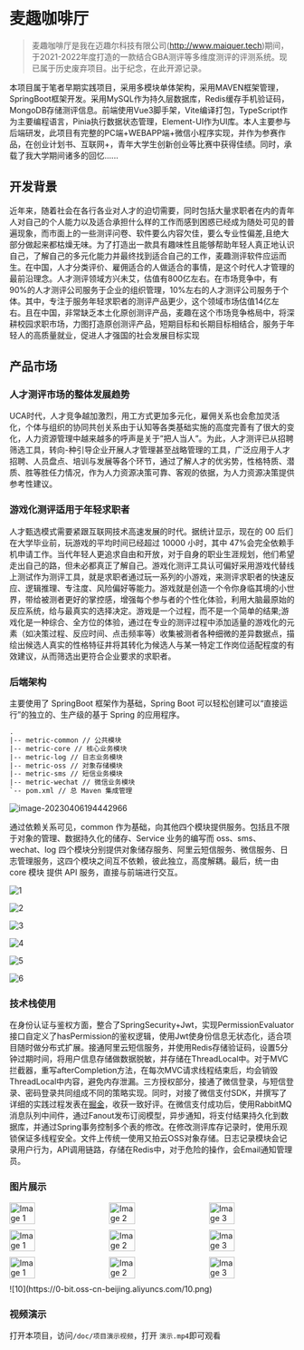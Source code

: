 # 麦趣咖啡厅

> 麦趣咖啡厅是我在迈趣尔科技有限公司(http://www.maiquer.tech)期间，于2021-2022年度打造的一款结合GBA测评等多维度测评的评测系统。现已属于历史废弃项目。出于纪念，在此开源记录。

本项目属于笔者早期实践项目，采用多模块单体架构，采用MAVEN框架管理，SpringBoot框架开发。采用MySQL作为持久层数据库，Redis缓存手机验证码，MongoDB存储测评信息。前端使用Vue3脚手架，Vite编译打包，TypeScript作为主要编程语言，Pinia执行数据状态管理，Element-UI作为UI库。本人主要参与后端研发，此项目有完整的PC端+WEBAPP端+微信小程序实现，并作为参赛作品，在创业计划书、互联网+，青年大学生创新创业等比赛中获得佳绩。同时，承载了我大学期间诸多的回忆......

## 开发背景

近年来，随着社会在各行各业对人才的迫切需要，同时包括大量求职者在内的青年人对自己的个人能力以及适合承担什么样的工作而感到困惑已经成为随处可见的普遍现象，而市面上的一些测评问卷、软件要么内容欠佳，要么专业性偏差,且绝大部分做起来都枯燥无味。为了打造出一款具有趣味性且能够帮助年轻人真正地认识自己，了解自己的多元化能力并最终找到适合自己的工作，麦趣测评软件应运而生。在中国，人才分类评价、雇佣适合的人做适合的事情，是这个时代人才管理的最前沿理念。人才测评领域方兴未艾，估值有800亿左右。在市场竞争中，有90%的人才测评公司服务于企业的组织管理，10%左右的人才测评公司服务于个体。其中，专注于服务年轻求职者的测评产品更少，这个领域市场估值14亿左右。且在中国，非常缺乏本土化原创测评产品，麦趣在这个市场竞争格局中，将深耕校园求职市场，力图打造原创测评产品，短期目标和长期目标相结合，服务于年轻人的高质量就业，促进人才强国的社会发展目标实现

## 产品市场

### 人才测评市场的整体发展趋势

UCA时代，人才竞争越加激烈，用工方式更加多元化，雇佣关系也会愈加灵活化，个体与组织的协同共创关系由于认知等各类基础实施的高度完善有了很大的变化，人力资源管理中越来越多的呼声是关于”把人当人”。为此，人才测评已从招聘筛选工具，转向-种引导企业开展人才管理甚至战略管理的工具，广泛应用于人才招聘、人员盘点、培训与发展等各个环节，通过了解人才的优劣势，性格特质、潜质、胜等胜任力情况，作为人力资源决策可靠、客观的依据，为人力资源决策提供参考性建议。

### 游戏化测评适用于年轻求职者

人才甄选模式需要紧跟互联网技术高速发展的时代。据统计显示，现在的 00 后们在大学毕业前，玩游戏的平均时间已经超过 10000 小时，其中 47%会完全依赖手机申请工作。当代年轻人更追求自由和开放，对于自身的职业生涯规划，他们希望走出自己的路，但未必都真正了解自己。游戏化测评工具认可偏好采用游戏代替线上测试作为测评工具，就是求职者通过玩一系列的小游戏，来测评求职者的快速反应、逻辑推理、专注度、风险偏好等能力。游戏就是创造一个令你身临其境的小世界，带给被测者更好的掌控感，增强每个参与者的个性化体验，利用大脑最原始的反应系统，给与最真实的选择决定。游戏是一个过程，而不是一个简单的结果;游戏化是一种综合、全方位的体验，通过在专业的测评过程中添加适量的游戏化的元素（如决策过程、反应时间、点击频率等）收集被测者各种细微的差异数据点，描绘出候选人真实的性格特征井将其转化为候选人与某一特定工作岗位适配程度的有效建议，从而筛选出更符合企业要求的求职者。

### 后端架构

主要使用了 SpringBoot 框架作为基础，Spring Boot 可以轻松创建可以“直接运行”的独立的、生产级的基于 Spring 的应用程序。

~~~txt
.
|-- metric-common // 公共模块
|-- metric-core // 核心业务模块
|-- metric-log // 日志业务模块
|-- metric-oss // 对象存储模块
|-- metric-sms // 短信业务模块
|-- metric-wechat // 微信业务模块
`-- pom.xml // 总 Maven 集成管理
~~~

![image-20230406194442966](https://0-bit.oss-cn-beijing.aliyuncs.com/image-20230406194442966.png)

通过依赖关系可见，common 作为基础，向其他四个模块提供服务。包括且不限于对象的管理、数据持久化的储存、Service 业务的编写而 oss、sms、wechat、log 四个模块分别提供对象储存服务、阿里云短信服务、微信服务、日志管理服务，这四个模块之间互不依赖，彼此独立，高度解耦。最后，统一由 core 模块
提供 API 服务，直接与前端进行交互。

![1](https://0-bit.oss-cn-beijing.aliyuncs.com/1.png)

![2](https://0-bit.oss-cn-beijing.aliyuncs.com/2.png)

![3](https://0-bit.oss-cn-beijing.aliyuncs.com/3.png)

![4](https://0-bit.oss-cn-beijing.aliyuncs.com/4.png)

![5](https://0-bit.oss-cn-beijing.aliyuncs.com/5.png)

![6](https://0-bit.oss-cn-beijing.aliyuncs.com/6.png)

### 技术栈使用

在身份认证与鉴权方面，整合了SpringSecurity+Jwt，实现PermissionEvaluator接口自定义了hasPermission的鉴权逻辑，使用Jwt使身份信息无状态化，适合项目随时做分布式扩展。接通阿里云短信服务，并使用Redis存储验证码，设置5分钟过期时间，将用户信息存储做数据脱敏，并存储在ThreadLocal中。对于MVC拦截器，重写afterCompletion方法，在每次MVC请求线程结束后，均会销毁ThreadLocal中内容，避免内存泄漏。三方授权部分，接通了微信登录，与短信登录、密码登录共同组成不同的策略实现。同时，对接了微信支付SDK，并撰写了详细的实践过程发表在[掘金](https://juejin.cn/post/7073770349435256869)，收获一致好评。在微信支付成功后，使用RabbitMQ消息队列中间件，通过Fanout发布订阅模型，异步通知，将支付结果持久化到数据库，并通过Spring事务控制多个表的修改。在修改测评库存记录时，使用乐观锁保证多线程安全。文件上传统一使用又拍云OSS对象存储。日志记录模块会记录用户行为，API调用链路，存储在Redis中，对于危险的操作，会Email通知管理员。

### 图片展示

<div style="display: flex; flex-wrap: wrap; justify-content: space-between;">
  <img src="https://0-bit.oss-cn-beijing.aliyuncs.com/8.jpg" alt="Image 1" style="width: 30%; margin-bottom: 10px;">
  <img src="https://0-bit.oss-cn-beijing.aliyuncs.com/9.jpg" alt="Image 2" style="width: 30%; margin-bottom: 10px;">
  <img src="https://0-bit.oss-cn-beijing.aliyuncs.com/11.png" alt="Image 3" style="width: 30%; margin-bottom: 10px;">
</div>
<div style="display: flex; flex-wrap: wrap; justify-content: space-between;">
  <img src="https://0-bit.oss-cn-beijing.aliyuncs.com/12.png" alt="Image 1" style="width: 30%; margin-bottom: 10px;">
  <img src="https://0-bit.oss-cn-beijing.aliyuncs.com/13.jpg" alt="Image 2" style="width: 30%; margin-bottom: 10px;">
  <img src="https://0-bit.oss-cn-beijing.aliyuncs.com/14.png" alt="Image 3" style="width: 30%; margin-bottom: 10px;">
</div>
<div style="display: flex; flex-wrap: wrap; justify-content: space-between;">
  <img src="https://0-bit.oss-cn-beijing.aliyuncs.com/15.png" alt="Image 1" style="width: 30%; margin-bottom: 10px;">
  <img src="https://0-bit.oss-cn-beijing.aliyuncs.com/16.png" alt="Image 2" style="width: 30%; margin-bottom: 10px;">
  <img src="https://0-bit.oss-cn-beijing.aliyuncs.com/17.png" alt="Image 3" style="width: 30%; margin-bottom: 10px;">
</div>
![10](https://0-bit.oss-cn-beijing.aliyuncs.com/10.png)

### 视频演示

打开本项目，访问`/doc/项目演示视频`，打开 `演示.mp4`即可观看